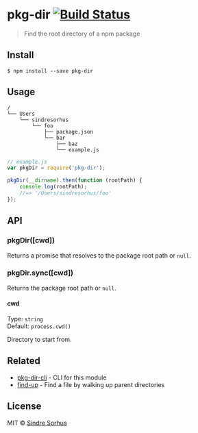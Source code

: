 # pkg-dir [![Build Status](https://travis-ci.org/sindresorhus/pkg-dir.svg?branch=master)](https://travis-ci.org/sindresorhus/pkg-dir)

> Find the root directory of a npm package


## Install

```
$ npm install --save pkg-dir
```


## Usage

```
/
└── Users
    └── sindresorhus
        └── foo
            ├── package.json
            └── bar
                ├── baz
                └── example.js
```

```js
// example.js
var pkgDir = require('pkg-dir');

pkgDir(__dirname).then(function (rootPath) {
	console.log(rootPath);
	//=> '/Users/sindresorhus/foo'
});
```


## API

### pkgDir([cwd])

Returns a promise that resolves to the package root path or `null`.

### pkgDir.sync([cwd])

Returns the package root path or `null`.

#### cwd

Type: `string`  
Default: `process.cwd()`

Directory to start from.


## Related

- [pkg-dir-cli](https://github.com/sindresorhus/pkg-dir-cli) - CLI for this module
- [find-up](https://github.com/sindresorhus/find-up) - Find a file by walking up parent directories


## License

MIT © [Sindre Sorhus](https://sindresorhus.com)
